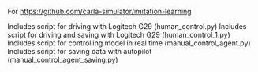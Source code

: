 For https://github.com/carla-simulator/imitation-learning

Includes script for driving with Logitech G29 (human_control.py)
Includes script for driving and saving with Logitech G29 (human_control_1.py)
Includes script for controlling model in real time (manual_control_agent.py)
Includes script for saving data with autopilot (manual_control_agent_saving.py)